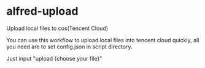 # alfred-upload
Upload local files to cos(Tencent Cloud)

You can use this workflow to upload local files into tencent cloud quickly, all you need are to set config.json in script directory.


Just input "upload {choose your file}"
